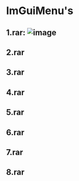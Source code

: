 # ImGuiMenu's

## 1.rar: ![image](https://github.com/Ch1nChun/ImGuiMenu-s/assets/90413853/7129a5e9-4099-4209-af36-f7430b96510b)
## 2.rar
## 3.rar
## 4.rar
## 5.rar
## 6.rar
## 7.rar
## 8.rar
